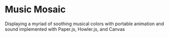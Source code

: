 Music Mosaic
==================

Displaying a myriad of soothing musical colors with portable animation and sound implemented with Paper.js, Howler.js, and Canvas

